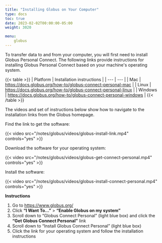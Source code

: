```yaml
---
title: "Installing Globus on Your Computer"
type: docs
toc: true
date: 2023-02-02T00:00:00-05:00
weight: 3020

menu:
    globus
---
```


To transfer data to and from your computer, you will first need to install Globus Personal Connect. The following links provide instructions for installing Globus Personal Connect based on your machine's operating system.

{{< table >}}
| Platform | Installation instructions |
| --- | --- |
| Mac | https://docs.globus.org/how-to/globus-connect-personal-mac |
| Linux | https://docs.globus.org/how-to/globus-connect-personal-linux |
| Windows | https://docs.globus.org/how-to/globus-connect-personal-windows |
{{< /table >}}

The videos and set of instructions below show how to navigate to the installation links from the Globus homepage.

Find the link to get the software:

{{< video src="/notes/globus/videos/globus-install-link.mp4" controls="yes" >}}

Download the software for your operating system:

{{< video src="/notes/globus/videos/globus-get-connect-personal.mp4" controls="yes" >}}

Install the software:

{{< video src="/notes/globus/videos/globus-install-connect-personal.mp4" controls="yes" >}}

**Instructions**

1. Go to https://www.globus.org/
2. Click **“I Want To…”** > **“Enable Globus on my system”**
3. Scroll down to “Globus Connect Personal” (light blue box) and click the **“Get Globus Connect Personal”** link
4. Scroll down to “Install Globus Connect Personal” (light blue box)
5. Click the link for your operating system and follow the installation instructions


